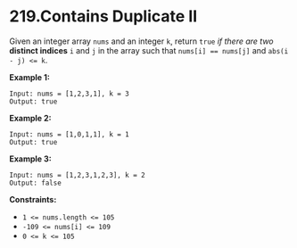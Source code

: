 219.Contains Duplicate II
===

Given an integer array `nums` and an integer `k`, return `true` *if there are two* __distinct indices__ `i` and `j` in the array such that `nums[i] == nums[j]` and `abs(i - j) <= k`.

__Example 1:__

```
Input: nums = [1,2,3,1], k = 3
Output: true
```

__Example 2:__

```
Input: nums = [1,0,1,1], k = 1
Output: true
```

__Example 3:__

```
Input: nums = [1,2,3,1,2,3], k = 2
Output: false
```

__Constraints:__

+ `1 <= nums.length <= 105`
+ `-109 <= nums[i] <= 109`
+ `0 <= k <= 105`
